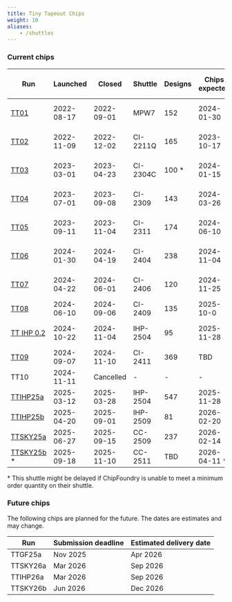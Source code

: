 ```yaml
---
title: Tiny Tapeout Chips
weight: 10
aliases:
    - /shuttles
---
```


### Current chips

| Run                                               | Launched   | Closed     | Shuttle  | Designs | Chips expected | Estimated delivery date |
| ------------------------------------------------- | ---------- | ---------- | -------- | ------- | -------------- | ----------------------- |
| [TT01](/chips/tt01)                                | 2022-08-17 | 2022-09-01 | MPW7     | 152     | 2024-01-30     | None - test shuttle     |
| [TT02](/chips/tt02)                                | 2022-11-09 | 2022-12-02 | CI-2211Q | 165     | 2023-10-17     | Shipped 2024-01-25      |
| [TT03](/chips/tt03)                                | 2023-03-01 | 2023-04-23 | CI-2304C | 100 \*  | 2024-01-15     | Shipped 2024-03-28      |
| [TT04](/chips/tt04)                                | 2023-07-01 | 2023-09-08 | CI-2309  | 143     | 2024-03-26     | Shipped 2024-05-24      |
| [TT05](/chips/tt05)                                | 2023-09-11 | 2023-11-04 | CI-2311  | 174     | 2024-06-10     | Shipped 2024-07-05      |
| [TT06](/chips/tt06)                                | 2024-01-30 | 2024-04-19 | CI-2404  | 238     | 2024-11-04     | Shipped 2024-12-07      |
| [TT07](/chips/tt07)                                | 2024-04-22 | 2024-06-01 | CI-2406  | 120     | 2024-11-25     | Shipped 2025-01-15      |
| [TT08](/chips/tt08)                                | 2024-06-10 | 2024-09-06 | CI-2409  | 135     | 2025-10-0      | 2025-12-01             |
| [TT IHP 0.2](/chips/ttihp0p2)                      | 2024-10-22 | 2024-11-04 | IHP-2504 | 95      | 2025-11-28     | None - test shuttle     |
| [TT09](/chips/tt09)                                | 2024-09-07 | 2024-11-10 | CI-2411  | 369     | TBD            | TBD                     |
| TT10                                              | 2024-11-11 | Cancelled  | -        | -       | -              | -                       |
| [TTIHP25a](/chips/ttihp25a)                        | 2025-03-12 | 2025-03-28 | IHP-2504 | 547     | 2025-11-28     | 2026-02-01              |
| [TTIHP25b](/chips/ttihp25b)                        | 2025-04-20 | 2025-09-01 | IHP-2509 | 81      | 2026-02-20     | 2026-04-15              |
| [TTSKY25a](/chips/ttsky25a)                        | 2025-06-27 | 2025-09-15 | CC-2509  | 237     | 2026-02-14     | 2026-04-15              |
| [TTSKY25b](https://app.tinytapeout.com/shuttles/ttsky25b) \* | 2025-09-18 | 2025-11-10 | CC-2511  | TBD     | 2026-04-11 \*  | 2026-06-15              |

\* This shuttle might be delayed if ChipFoundry is unable to meet a minimum order quantity on their shuttle.

### Future chips

The following chips are planned for the future. The dates are estimates and may change.

| Run      | Submission deadline | Estimated delivery date |
| -------- | ------------------- | ----------------------- |
| TTGF25a  | Nov 2025            | Apr 2026                |
| TTSKY26a | Mar 2026            | Sep 2026                |
| TTIHP26a | Mar 2026            | Sep 2026                |
| TTSKY26b | Jun 2026            | Dec 2026                |
